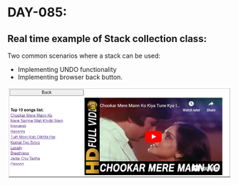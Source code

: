 # DAY-085:

## Real time example of Stack collection class:

Two common scenarios where a stack can be used:

- Implementing UNDO functionality
- Implementing browser back button.

![Alt text](image.png)